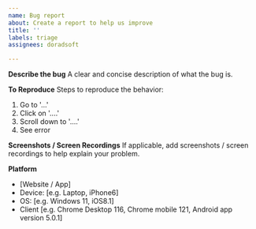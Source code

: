 ```yaml
---
name: Bug report
about: Create a report to help us improve
title: ''
labels: triage
assignees: doradsoft

---
```


**Describe the bug**
A clear and concise description of what the bug is.

**To Reproduce**
Steps to reproduce the behavior:
1. Go to '...'
2. Click on '....'
3. Scroll down to '....'
4. See error

**Screenshots / Screen Recordings**
If applicable, add screenshots / screen recordings to help explain your problem.

**Platform**
 - [Website / App]
 - Device: [e.g. Laptop, iPhone6]
 - OS: [e.g. Windows 11, iOS8.1]
 - Client [e.g. Chrome Desktop 116, Chrome mobile 121, Android app version 5.0.1]
